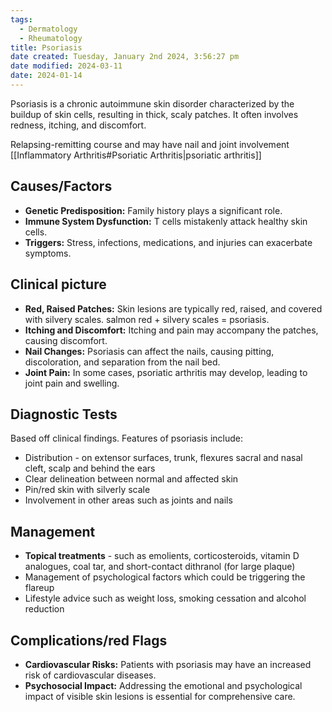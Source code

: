 ```yaml
---
tags:
  - Dermatology
  - Rheumatology
title: Psoriasis
date created: Tuesday, January 2nd 2024, 3:56:27 pm
date modified: 2024-03-11
date: 2024-01-14
---
```

Psoriasis is a chronic autoimmune skin disorder characterized by the  buildup of skin cells, resulting in thick, scaly patches. It often involves redness, itching, and discomfort.

Relapsing-remitting course and may have nail and joint involvement [[Inflammatory Arthritis#Psoriatic Arthritis|psoriatic arthritis]]

## Causes/Factors

- **Genetic Predisposition:** Family history plays a significant role.
- **Immune System Dysfunction:** T cells mistakenly attack healthy skin cells.
- **Triggers:** Stress, infections, medications, and injuries can exacerbate symptoms.

## Clinical picture

- **Red, Raised Patches:** Skin lesions are typically red, raised, and covered with silvery scales. salmon red + silvery scales = psoriasis. 
- **Itching and Discomfort:** Itching and pain may accompany the patches, causing discomfort.
- **Nail Changes:** Psoriasis can affect the nails, causing pitting, discoloration, and separation from the nail bed.
- **Joint Pain:** In some cases, psoriatic arthritis may develop, leading to joint pain and swelling.

## Diagnostic Tests

Based off clinical findings. Features of psoriasis include:
- Distribution - on extensor surfaces, trunk, flexures sacral and nasal cleft, scalp and behind the ears 
- Clear delineation between normal and affected skin
- Pin/red skin with silverly scale
- Involvement in other areas such as joints and nails

## Management

- **Topical treatments** - such as emolients, corticosteroids, vitamin D analogues, coal tar, and short-contact dithranol (for large plaque)
- Management of psychological factors which could be triggering the flareup 
- Lifestyle advice such as weight loss, smoking cessation and alcohol reduction

## Complications/red Flags

- **Cardiovascular Risks:** Patients with psoriasis may have an increased risk of cardiovascular diseases.
- **Psychosocial Impact:** Addressing the emotional and psychological impact of visible skin lesions is essential for comprehensive care.
